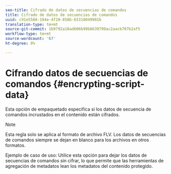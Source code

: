 ```yaml
---
seo-title: Cifrado de datos de secuencias de comandos
title: Cifrado de datos de secuencias de comandos
uuid: c91e5568-194e-4f20-858b-65310049901b
translation-type: tm+mt
source-git-commit: 1b9792a10ad606b99b6639799ac2aacb707b2af5
workflow-type: tm+mt
source-wordcount: '67'
ht-degree: 0%

---
```



# Cifrando datos de secuencias de comandos {#encrypting-script-data}

Esta opción de empaquetado especifica si los datos de secuencia de comandos incrustados en el contenido están cifrados.

>[!NOTE]
>
>Esta regla solo se aplica al formato de archivo FLV. Los datos de secuencias de comandos siempre se dejan en blanco para los archivos en otros formatos.

Ejemplo de caso de uso: Utilice esta opción para dejar los datos de secuencias de comandos sin cifrar, lo que permite que las herramientas de agregación de metadatos lean los metadatos del contenido protegido.
